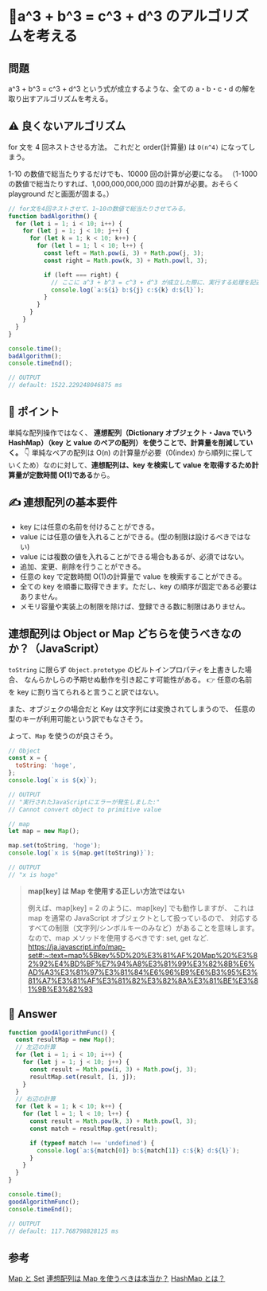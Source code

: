 # 📐a^3 + b^3 = c^3 + d^3 のアルゴリズムを考える

## 問題

a^3 + b^3 = c^3 + d^3 という式が成立するような、全ての a・b・c・d の解を取り出すアルゴリズムを考える。

## ⚠️ 良くないアルゴリズム

for 文を 4 回ネストさせる方法。
これだと order(計算量) は `O(n^4)` になってしまう。

1-10 の数値で総当たりするだけでも、10000 回の計算が必要になる。
（1-1000 の数値で総当たりすれば、1,000,000,000,000 回の計算が必要。おそらく playground だと画面が固まる。）

```js
// for文を4回ネストさせて、1~10の数値で総当たりさせてみる。
function badAlgorithm() {
  for (let i = 1; i < 10; i++) {
    for (let j = 1; j < 10; j++) {
      for (let k = 1; k < 10; k++) {
        for (let l = 1; l < 10; l++) {
          const left = Math.pow(i, 3) + Math.pow(j, 3);
          const right = Math.pow(k, 3) + Math.pow(l, 3);

          if (left === right) {
            // ここに a^3 + b^3 = c^3 + d^3 が成立した際に、実行する処理を記述する
            console.log(`a:${i} b:${j} c:${k} d:${l}`);
          }
        }
      }
    }
  }
}

console.time();
badAlgorithm();
console.timeEnd();

// OUTPUT
// default: 1522.229248046875 ms
```

## 💯 ポイント

単純な配列操作ではなく、
**連想配列（Dictionary オブジェクト・Java でいう HashMap）（key と value のペアの配列）を使うことで、計算量を削減していく。**
👇
単純なペアの配列は O(n) の計算量が必要（0(index) から順列に探していくため）なのに対して、**連想配列は、key を検索して value を取得するため計算量が定数時間 O(1)である**から。

## ✍️ 連想配列の基本要件

- key には任意の名前を付けることができる。
- value には任意の値を入れることができる。(型の制限は設けるべきではない)
- value には複数の値を入れることができる場合もあるが、必須ではない。
- 追加、変更、削除を行うことができる。
- 任意の key で定数時間 O(1)の計算量で value を検索することができる。
- 全ての key を順番に取得できます。ただし、key の順序が固定である必要はありません。
- メモリ容量や実装上の制限を除けば、登録できる数に制限はありません。

## 連想配列は Object or Map どちらを使うべきなのか？（JavaScript）

`toString` に限らず `Object.prototype` のビルトインプロパティを上書きした場合、
なんらかしらの予期せぬ動作を引き起こす可能性がある。
👉 任意の名前を key に割り当てられると言うこと訳ではない。

また、オブジェクの場合だと Key は文字列には変換されてしまうので、
任意の型のキーが利用可能という訳でもなさそう。

よって、`Map` を使うのが良さそう。

```js
// Object
const x = {
  toString: 'hoge',
};
console.log(`x is ${x}`);

// OUTPUT
// "実行されたJavaScriptにエラーが発生しました:"
// Cannot convert object to primitive value

// map
let map = new Map();

map.set(toString, 'hoge');
console.log(`x is ${map.get(toString)}`);

// OUTPUT
// "x is hoge"
```

> **map[key] は Map を使用する正しい方法ではない**
>
> 例えば、map[key] = 2 のように、map[key] でも動作しますが、
> これは map を通常の JavaScript オブジェクトとして扱っているので、
> 対応するすべての制限（文字列/シンボルキーのみなど）があることを意味します。
> なので、map メソッドを使用するべきです: set, get など.
> <https://ja.javascript.info/map-set#:~:text=map%5Bkey%5D%20%E3%81%AF%20Map%20%E3%82%92%E4%BD%BF%E7%94%A8%E3%81%99%E3%82%8B%E6%AD%A3%E3%81%97%E3%81%84%E6%96%B9%E6%B3%95%E3%81%A7%E3%81%AF%E3%81%82%E3%82%8A%E3%81%BE%E3%81%9B%E3%82%93>

## 🔆 Answer

```js
function goodAlgorithmFunc() {
  const resultMap = new Map();
  // 左辺の計算
  for (let i = 1; i < 10; i++) {
    for (let j = 1; j < 10; j++) {
      const result = Math.pow(i, 3) + Math.pow(j, 3);
      resultMap.set(result, [i, j]);
    }
  }
  // 右辺の計算
  for (let k = 1; k < 10; k++) {
    for (let l = 1; l < 10; l++) {
      const result = Math.pow(k, 3) + Math.pow(l, 3);
      const match = resultMap.get(result);

      if (typeof match !== 'undefined') {
        console.log(`a:${match[0]} b:${match[1]} c:${k} d:${l}`);
      }
    }
  }
}

console.time();
goodAlgorithmFunc();
console.timeEnd();

// OUTPUT
// default: 117.768798828125 ms
```

## 参考

[Map と Set](https://ja.javascript.info/map-set)
[連想配列は Map を使うべきは本当か？](https://qiita.com/raccy/items/816a322fb330193e788b)
[HashMap とは？](https://www.slideshare.net/trashbriefing/20170224-hash-map-79183435)
